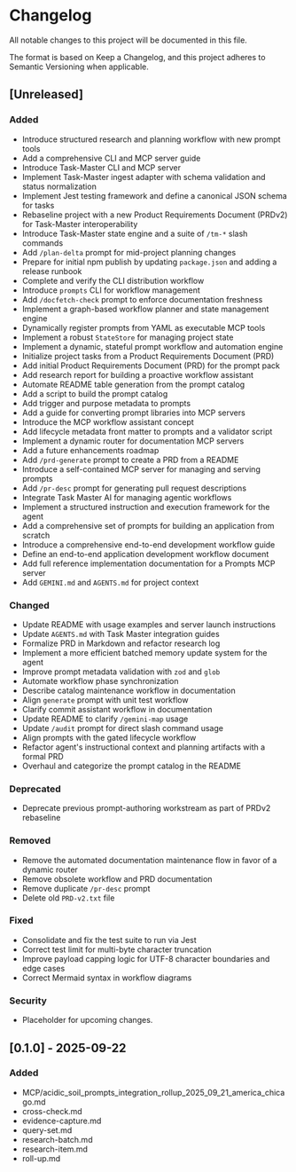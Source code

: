 # Changelog

All notable changes to this project will be documented in this file.

The format is based on Keep a Changelog, and this project adheres to Semantic Versioning when applicable.

## [Unreleased]
### Added
- Introduce structured research and planning workflow with new prompt tools
- Add a comprehensive CLI and MCP server guide
- Introduce Task-Master CLI and MCP server
- Implement Task-Master ingest adapter with schema validation and status normalization
- Implement Jest testing framework and define a canonical JSON schema for tasks
- Rebaseline project with a new Product Requirements Document (PRDv2) for Task-Master interoperability
- Introduce Task-Master state engine and a suite of `/tm-*` slash commands
- Add `/plan-delta` prompt for mid-project planning changes
- Prepare for initial npm publish by updating `package.json` and adding a release runbook
- Complete and verify the CLI distribution workflow
- Introduce `prompts` CLI for workflow management
- Add `/docfetch-check` prompt to enforce documentation freshness
- Implement a graph-based workflow planner and state management engine
- Dynamically register prompts from YAML as executable MCP tools
- Implement a robust `StateStore` for managing project state
- Implement a dynamic, stateful prompt workflow and automation engine
- Initialize project tasks from a Product Requirements Document (PRD)
- Add initial Product Requirements Document (PRD) for the prompt pack
- Add research report for building a proactive workflow assistant
- Automate README table generation from the prompt catalog
- Add a script to build the prompt catalog
- Add trigger and purpose metadata to prompts
- Add a guide for converting prompt libraries into MCP servers
- Introduce the MCP workflow assistant concept
- Add lifecycle metadata front matter to prompts and a validator script
- Implement a dynamic router for documentation MCP servers
- Add a future enhancements roadmap
- Add `/prd-generate` prompt to create a PRD from a README
- Introduce a self-contained MCP server for managing and serving prompts
- Add `/pr-desc` prompt for generating pull request descriptions
- Integrate Task Master AI for managing agentic workflows
- Implement a structured instruction and execution framework for the agent
- Add a comprehensive set of prompts for building an application from scratch
- Introduce a comprehensive end-to-end development workflow guide
- Define an end-to-end application development workflow document
- Add full reference implementation documentation for a Prompts MCP server
- Add `GEMINI.md` and `AGENTS.md` for project context
### Changed
- Update README with usage examples and server launch instructions
- Update `AGENTS.md` with Task Master integration guides
- Formalize PRD in Markdown and refactor research log
- Implement a more efficient batched memory update system for the agent
- Improve prompt metadata validation with `zod` and `glob`
- Automate workflow phase synchronization
- Describe catalog maintenance workflow in documentation
- Align `generate` prompt with unit test workflow
- Clarify commit assistant workflow in documentation
- Update README to clarify `/gemini-map` usage
- Update `/audit` prompt for direct slash command usage
- Align prompts with the gated lifecycle workflow
- Refactor agent's instructional context and planning artifacts with a formal PRD
- Overhaul and categorize the prompt catalog in the README
### Deprecated
- Deprecate previous prompt-authoring workstream as part of PRDv2 rebaseline
### Removed
- Remove the automated documentation maintenance flow in favor of a dynamic router
- Remove obsolete workflow and PRD documentation
- Remove duplicate `/pr-desc` prompt
- Delete old `PRD-v2.txt` file
### Fixed
- Consolidate and fix the test suite to run via Jest
- Correct test limit for multi-byte character truncation
- Improve payload capping logic for UTF-8 character boundaries and edge cases
- Correct Mermaid syntax in workflow diagrams
### Security
- Placeholder for upcoming changes.

## [0.1.0] - 2025-09-22
### Added
- MCP/acidic_soil_prompts_integration_rollup_2025_09_21_america_chicago.md
- cross-check.md
- evidence-capture.md
- query-set.md
- research-batch.md
- research-item.md
- roll-up.md

<!--
Maintenance notes:
- When merging changes, add entries under Added/Changed/Deprecated/Removed/Fixed/Security.
- Prefer concise, user-facing descriptions over commit-level details.
- Optionally link PR numbers or commit hashes if helpful.
-->